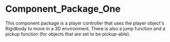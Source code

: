 # Component_Package_One
This component package is a player controller that uses the player object's Rigidbody to move in a 3D environment.
There is also a jump function and a pickup function (for objects that are set to be pickup-able).
